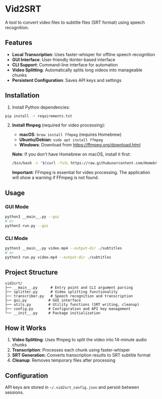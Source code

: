 # Vid2SRT

A tool to convert video files to subtitle files (SRT format) using speech recognition.

## Features

- **Local Transcription**: Uses faster-whisper for offline speech recognition
- **GUI Interface**: User-friendly tkinter-based interface
- **CLI Support**: Command-line interface for automation
- **Video Splitting**: Automatically splits long videos into manageable chunks
- **Persistent Configuration**: Saves API keys and settings

## Installation

1. Install Python dependencies:
```bash
pip install -r requirements.txt
```

2. **Install ffmpeg** (required for video processing):
   - **macOS**: `brew install ffmpeg` (requires Homebrew)
   - **Ubuntu/Debian**: `sudo apt install ffmpeg`
   - **Windows**: Download from https://ffmpeg.org/download.html

   **Note**: If you don't have Homebrew on macOS, install it first:
   ```bash
   /bin/bash -c "$(curl -fsSL https://raw.githubusercontent.com/Homebrew/install/HEAD/install.sh)"
   ```

   **Important**: FFmpeg is essential for video processing. The application will show a warning if FFmpeg is not found.

## Usage

### GUI Mode
```bash
python3 __main__.py --gui
# or
python3 run.py --gui
```

### CLI Mode
```bash
python3 __main__.py video.mp4 --output-dir ./subtitles
# or
python3 run.py video.mp4 --output-dir ./subtitles
```

## Project Structure

```
vid2srt/
├── __main__.py      # Entry point and CLI argument parsing
├── splitter.py      # Video splitting functionality
├── transcriber.py   # Speech recognition and transcription
├── gui.py          # GUI interface
├── utils.py        # Utility functions (SRT writing, cleanup)
├── config.py       # Configuration and API key management
└── __init__.py     # Package initialization
```

## How it Works

1. **Video Splitting**: Uses ffmpeg to split the video into 14-minute audio chunks
2. **Transcription**: Processes each chunk using faster-whisper
3. **SRT Generation**: Converts transcription results to SRT subtitle format
4. **Cleanup**: Removes temporary files after processing

## Configuration

API keys are stored in `~/.vid2srt_config.json` and persist between sessions.
